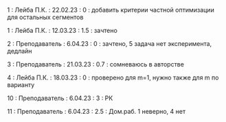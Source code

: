 1 : Лейба П.К. : 22.02.23 : 0 : добавить критерии частной оптимизации для остальных сегментов

1 : Лейба П.К. : 12.03.23 : 1.5 : зачтено

2 : Преподаватель : 6.04.23 : 0 : зачтено, 5 задача нет эксперимента, дедлайн

3 : Преподаватель : 21.03.23 : 0.7 : сомневаюсь в авторстве

4 : Лейба П.К. : 18.03.23 : 0 : проверено для m=1, нужно также для m по варианту

10 : Преподаватель : 6.04.23 : 3 : РК

11 : Преподаватель : 6.04.23 : 2.5 : Дом.раб. 1 неверно, 4 нет


